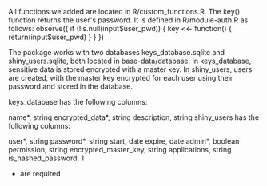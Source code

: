 All functions we added are located in R/custom_functions.R.
The key() function returns the user's password. It is defined in R/module-auth.R as follows:
  observe({
    if (!is.null(input$user_pwd)) {
      key <<- function() {
        return(input$user_pwd)
      }
    }
  })
  
The package works with two databases keys_database.sqlite and shiny_users.sqlite, both located in base-data/database. In keys_database, sensitive data is stored encrypted with a master key. In shiny_users, users are created, with the master key encrypted for each user using their password and stored in the database.

keys_database has the following columns:

name*, string
encrypted_data*, string
description, string
shiny_users has the following columns:

user*, string
password*, string
start, date
expire, date
admin*, boolean
permission, string
encrypted_master_key, string
applications, string
is_hashed_password, 1

* are required
